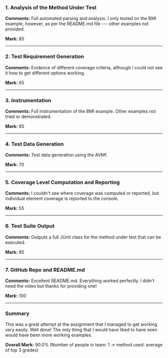 ### 1. Analysis of the Method Under Test

__Comments:__ Full automated parsing and analysis. I only tested on the BMI
example, however, as per the README.md file --- other examples not provided.

__Mark:__ 85

---

### 2. Test Requirement Generation

__Comments:__ Evidence of different coverage criteria, although I could 
not see it how to get different options working. 

__Mark:__ 65

---

### 3. Instrumentation

__Comments:__ Full instrumentation of the BMI example. Other examples
not tried or demonstrated.

__Mark:__ 85

---

### 4. Test Data Generation

__Comments:__ Test data generation using the AVMf.

__Mark:__ 70

---

### 5. Coverage Level Computation and Reporting

__Comments:__ I couldn't see where coverage was computed or reported, but
individual element coverage is reported to the console. 

__Mark:__ 55

---

### 6. Test Suite Output

__Comments:__ Outputs a full JUnit class for the method under test
that can be executed.

__Mark:__ 85

---

### 7. GitHub Repo and README.md

__Comments:__ Excellent README.md. Everything worked perfectly. I didn't need
the video but thanks for providing one!

__Mark:__ 100

---

### Summary

This was a great attempt at the assignment that I managed to get working very
easily. Well done! The only thing that I would have liked to have seen would
have been more working examples.

__Overall Mark:__ 90.0% (Number of people in team: 1 -> method used: average of top 3 grades)